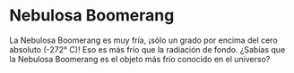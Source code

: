 # Nebulosa Boomerang

La Nebulosa Boomerang es muy fría, ¡sólo un grado por encima del cero absoluto
(-272° C)! Eso es más frío que la radiación de fondo. ¿Sabías que la Nebulosa
Boomerang es el objeto más frío conocido en el universo?

